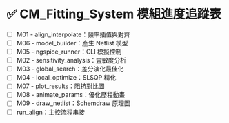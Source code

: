 # ✅ CM_Fitting_System 模組進度追蹤表

- [ ] M01 - align_interpolate：頻率插值與對齊
- [ ] M06 - model_builder：產生 Netlist 模型
- [ ] M05 - ngspice_runner：CLI 模擬控制
- [ ] M02 - sensitivity_analysis：靈敏度分析
- [ ] M03 - global_search：差分演化最佳化
- [ ] M04 - local_optimize：SLSQP 精化
- [ ] M07 - plot_results：阻抗對比圖
- [ ] M08 - animate_params：優化歷程動畫
- [ ] M09 - draw_netlist：Schemdraw 原理圖
- [ ] run_align：主控流程串接
